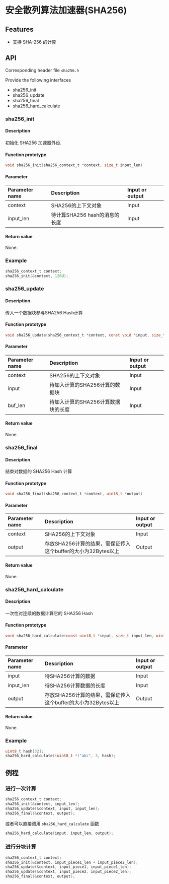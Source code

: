 # 安全散列算法加速器(SHA256)

## Features

- 支持 SHA-256 的计算

## API

Corresponding header file `sha256.h`

Provide the following interfaces

- sha256\_init
- sha256\_update
- sha256\_final
- sha256\_hard\_calculate

### sha256\_init

#### Description

初始化 SHA256 加速器外设.

#### Function prototype

```c
void sha256_init(sha256_context_t *context, size_t input_len)
```

#### Parameter

| Parameter name      |  Description                 |  Input or output   |
| :----------- | :-------------------- | :--------- |
| context      | SHA256的上下文对象     | Input       |
| input\_len    | 待计算SHA256 hash的消息的长度     | Input       |

#### Return value

None.

### Example

```c
sha256_context_t context;
sha256_init(&context, 128U);
```

### sha256\_update

#### Description

传入一个数据块参与SHA256 Hash计算

#### Function prototype

```c
void sha256_update(sha256_context_t *context, const void *input, size_t input_len)
```

#### Parameter

| Parameter name      |  Description                 |  Input or output   |
| :----------- | :-------------------- | :--------- |
| context      | SHA256的上下文对象     | Input       |
| input     | 待加入计算的SHA256计算的数据块| Input |
| buf\_len     | 待加入计算的SHA256计算数据块的长度 | Input |

#### Return value

None.

### sha256\_final

#### Description

结束对数据的 SHA256 Hash 计算

#### Function prototype

```c
void sha256_final(sha256_context_t *context, uint8_t *output)
```

#### Parameter

| Parameter name      |  Description                 |  Input or output   |
| :----------- | :-------------------- | :--------- |
| context      | SHA256的上下文对象     | Input       |
| output        |存放SHA256计算的结果，需保证传入这个buffer的大小为32Bytes以上| Output|

#### Return value

None.

### sha256\_hard\_calculate

#### Description

一次性对连续的数据计算它的 SHA256 Hash

#### Function prototype

```c
void sha256_hard_calculate(const uint8_t *input, size_t input_len, uint8_t *output)
```

#### Parameter

| Parameter name      |  Description                 |  Input or output   |
| :----------- | :-------------------- | :--------- |
| input          | 待SHA256计算的数据     | Input       |
| input\_len     | 待SHA256计算数据的长度 | Input       |
| output        |存放SHA256计算的结果，需保证传入这个buffer的大小为32Bytes以上| Output|

#### Return value

None.

### Example

```c
uint8_t hash[32];
sha256_hard_calculate((uint8_t *)"abc", 3, hash);
```

## 例程

### 进行一次计算

```c
sha256_context_t context;
sha256_init(&context, input_len);
sha256_update(&context, input, input_len);
sha256_final(&context, output);
```

或者可以直接调用 `sha256_hard_calculate` 函数

```c
sha256_hard_calculate(input, input_len, output);
```

### 进行分块计算

```c
sha256_context_t context;
sha256_init(&context, input_piece1_len + input_piece2_len);
sha256_update(&context, input_piece1, input_piece1_len);
sha256_update(&context, input_piece2, input_piece2_len);
sha256_final(&context, output);
```